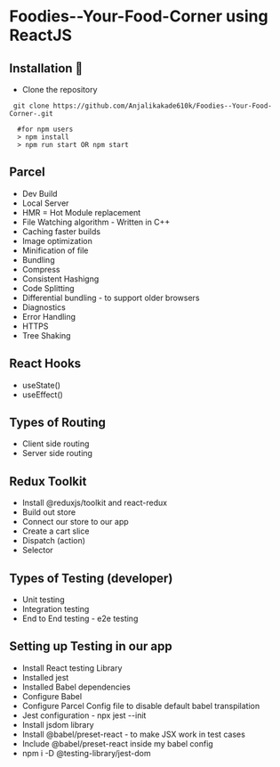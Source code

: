 # Foodies--Your-Food-Corner using ReactJS



## Installation 🚀
- Clone the repository
```shell
 git clone https://github.com/Anjalikakade610k/Foodies--Your-Food-Corner-.git
```
```shell
  #for npm users
  > npm install
  > npm run start OR npm start
```

## Parcel
- Dev Build
- Local Server
- HMR = Hot Module replacement
- File Watching algorithm - Written in C++
- Caching faster builds
- Image optimization
- Minification of file
- Bundling
- Compress
- Consistent Hashigng
- Code Splitting
- Differential bundling - to support older browsers
- Diagnostics
- Error Handling
- HTTPS
- Tree Shaking 

## React Hooks
- useState()
- useEffect()

## Types of Routing 
- Client side routing
- Server side routing

## Redux Toolkit
- Install @reduxjs/toolkit and react-redux
- Build out store
- Connect our store to our app
- Create a cart slice
- Dispatch (action)
- Selector

## Types of Testing (developer)
- Unit testing
- Integration testing
- End to End testing - e2e testing

## Setting up Testing in our app
- Install React testing Library
- Installed jest
- Installed Babel dependencies
- Configure Babel
- Configure Parcel Config file to disable default babel transpilation
- Jest configuration - npx jest --init
- Install jsdom library
- Install @babel/preset-react - to make JSX work in test cases 
- Include @babel/preset-react inside my babel config
- npm i -D @testing-library/jest-dom